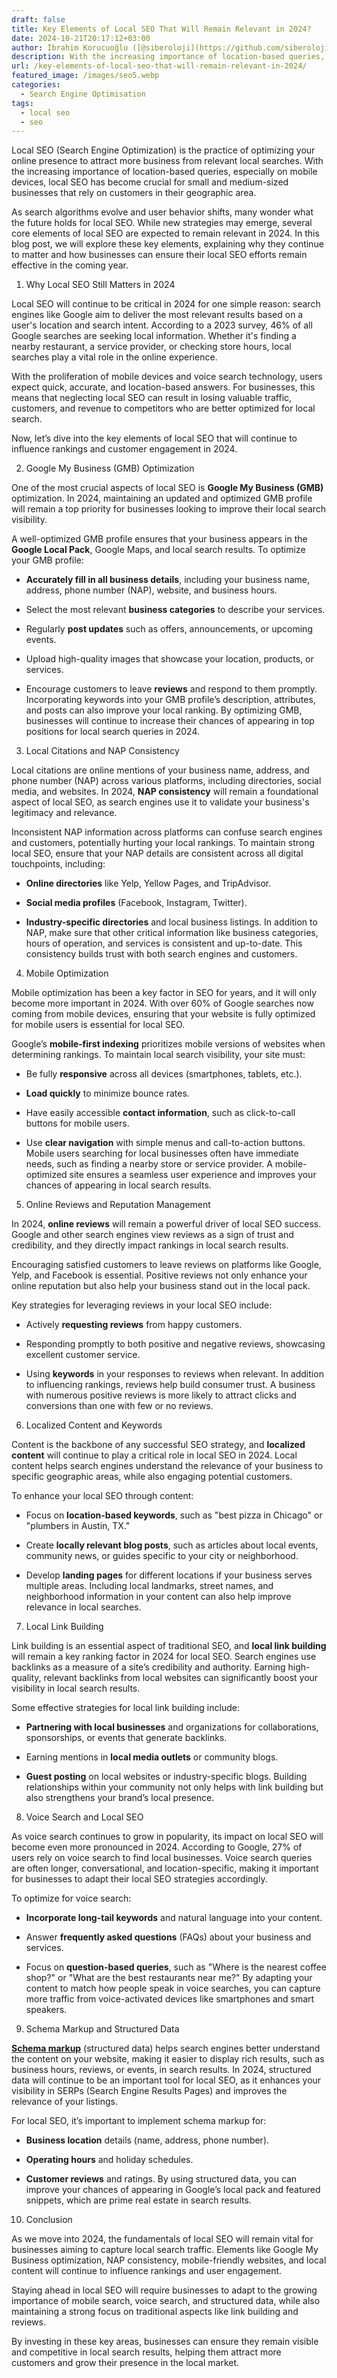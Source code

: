 ```yaml
---
draft: false
title: Key Elements of Local SEO That Will Remain Relevant in 2024?
date: 2024-10-21T20:17:12+03:00
author: İbrahim Korucuoğlu ([@siberoloji](https://github.com/siberoloji))
description: With the increasing importance of location-based queries, local SEO has become crucial for small and medium-sized businesses that rely on customers in their geographic area.
url: /key-elements-of-local-seo-that-will-remain-relevant-in-2024/
featured_image: /images/seo5.webp
categories:
  - Search Engine Optimisation
tags:
  - local seo
  - seo
---
```

Local SEO (Search Engine Optimization) is the practice of optimizing your online presence to attract more business from relevant local searches. With the increasing importance of location-based queries, especially on mobile devices, local SEO has become crucial for small and medium-sized businesses that rely on customers in their geographic area.

As search algorithms evolve and user behavior shifts, many wonder what the future holds for local SEO. While new strategies may emerge, several core elements of local SEO are expected to remain relevant in 2024. In this blog post, we will explore these key elements, explaining why they continue to matter and how businesses can ensure their local SEO efforts remain effective in the coming year.

1. Why Local SEO Still Matters in 2024

Local SEO will continue to be critical in 2024 for one simple reason: search engines like Google aim to deliver the most relevant results based on a user's location and search intent. According to a 2023 survey, 46% of all Google searches are seeking local information. Whether it's finding a nearby restaurant, a service provider, or checking store hours, local searches play a vital role in the online experience.

With the proliferation of mobile devices and voice search technology, users expect quick, accurate, and location-based answers. For businesses, this means that neglecting local SEO can result in losing valuable traffic, customers, and revenue to competitors who are better optimized for local search.

Now, let’s dive into the key elements of local SEO that will continue to influence rankings and customer engagement in 2024.

2. Google My Business (GMB) Optimization

One of the most crucial aspects of local SEO is **Google My Business (GMB)** optimization. In 2024, maintaining an updated and optimized GMB profile will remain a top priority for businesses looking to improve their local search visibility.

A well-optimized GMB profile ensures that your business appears in the **Google Local Pack**, Google Maps, and local search results. To optimize your GMB profile:
* **Accurately fill in all business details**, including your business name, address, phone number (NAP), website, and business hours.

* Select the most relevant **business categories** to describe your services.

* Regularly **post updates** such as offers, announcements, or upcoming events.

* Upload high-quality images that showcase your location, products, or services.

* Encourage customers to leave **reviews** and respond to them promptly.
Incorporating keywords into your GMB profile’s description, attributes, and posts can also improve your local ranking. By optimizing GMB, businesses will continue to increase their chances of appearing in top positions for local search queries in 2024.

3. Local Citations and NAP Consistency

Local citations are online mentions of your business name, address, and phone number (NAP) across various platforms, including directories, social media, and websites. In 2024, **NAP consistency** will remain a foundational aspect of local SEO, as search engines use it to validate your business's legitimacy and relevance.

Inconsistent NAP information across platforms can confuse search engines and customers, potentially hurting your local rankings. To maintain strong local SEO, ensure that your NAP details are consistent across all digital touchpoints, including:
* **Online directories** like Yelp, Yellow Pages, and TripAdvisor.

* **Social media profiles** (Facebook, Instagram, Twitter).

* **Industry-specific directories** and local business listings.
In addition to NAP, make sure that other critical information like business categories, hours of operation, and services is consistent and up-to-date. This consistency builds trust with both search engines and customers.

4. Mobile Optimization

Mobile optimization has been a key factor in SEO for years, and it will only become more important in 2024. With over 60% of Google searches now coming from mobile devices, ensuring that your website is fully optimized for mobile users is essential for local SEO.

Google’s **mobile-first indexing** prioritizes mobile versions of websites when determining rankings. To maintain local search visibility, your site must:
* Be fully **responsive** across all devices (smartphones, tablets, etc.).

* **Load quickly** to minimize bounce rates.

* Have easily accessible **contact information**, such as click-to-call buttons for mobile users.

* Use **clear navigation** with simple menus and call-to-action buttons.
Mobile users searching for local businesses often have immediate needs, such as finding a nearby store or service provider. A mobile-optimized site ensures a seamless user experience and improves your chances of appearing in local search results.

5. Online Reviews and Reputation Management

In 2024, **online reviews** will remain a powerful driver of local SEO success. Google and other search engines view reviews as a sign of trust and credibility, and they directly impact rankings in local search results.

Encouraging satisfied customers to leave reviews on platforms like Google, Yelp, and Facebook is essential. Positive reviews not only enhance your online reputation but also help your business stand out in the local pack.

Key strategies for leveraging reviews in your local SEO include:
* Actively **requesting reviews** from happy customers.

* Responding promptly to both positive and negative reviews, showcasing excellent customer service.

* Using **keywords** in your responses to reviews when relevant.
In addition to influencing rankings, reviews help build consumer trust. A business with numerous positive reviews is more likely to attract clicks and conversions than one with few or no reviews.

6. Localized Content and Keywords

Content is the backbone of any successful SEO strategy, and **localized content** will continue to play a critical role in local SEO in 2024. Local content helps search engines understand the relevance of your business to specific geographic areas, while also engaging potential customers.

To enhance your local SEO through content:
* Focus on **location-based keywords**, such as "best pizza in Chicago" or "plumbers in Austin, TX."

* Create **locally relevant blog posts**, such as articles about local events, community news, or guides specific to your city or neighborhood.

* Develop **landing pages** for different locations if your business serves multiple areas.
Including local landmarks, street names, and neighborhood information in your content can also help improve relevance in local searches.

7. Local Link Building

Link building is an essential aspect of traditional SEO, and **local link building** will remain a key ranking factor in 2024 for local SEO. Search engines use backlinks as a measure of a site’s credibility and authority. Earning high-quality, relevant backlinks from local websites can significantly boost your visibility in local search results.

Some effective strategies for local link building include:
* **Partnering with local businesses** and organizations for collaborations, sponsorships, or events that generate backlinks.

* Earning mentions in **local media outlets** or community blogs.

* **Guest posting** on local websites or industry-specific blogs.
Building relationships within your community not only helps with link building but also strengthens your brand’s local presence.

8. Voice Search and Local SEO

As voice search continues to grow in popularity, its impact on local SEO will become even more pronounced in 2024. According to Google, 27% of users rely on voice search to find local businesses. Voice search queries are often longer, conversational, and location-specific, making it important for businesses to adapt their local SEO strategies accordingly.

To optimize for voice search:
* **Incorporate long-tail keywords** and natural language into your content.

* Answer **frequently asked questions** (FAQs) about your business and services.

* Focus on **question-based queries**, such as "Where is the nearest coffee shop?" or "What are the best restaurants near me?"
By adapting your content to match how people speak in voice searches, you can capture more traffic from voice-activated devices like smartphones and smart speakers.

9. Schema Markup and Structured Data

**<a href="https://schema.org/docs/gs.html" target="_blank" rel="noopener" title="">Schema markup</a>** (structured data) helps search engines better understand the content on your website, making it easier to display rich results, such as business hours, reviews, or events, in search results. In 2024, structured data will continue to be an important tool for local SEO, as it enhances your visibility in SERPs (Search Engine Results Pages) and improves the relevance of your listings.

For local SEO, it’s important to implement schema markup for:
* **Business location** details (name, address, phone number).

* **Operating hours** and holiday schedules.

* **Customer reviews** and ratings.
By using structured data, you can improve your chances of appearing in Google’s local pack and featured snippets, which are prime real estate in search results.
10. Conclusion

As we move into 2024, the fundamentals of local SEO will remain vital for businesses aiming to capture local search traffic. Elements like Google My Business optimization, NAP consistency, mobile-friendly websites, and local content will continue to influence rankings and user engagement.

Staying ahead in local SEO will require businesses to adapt to the growing importance of mobile search, voice search, and structured data, while also maintaining a strong focus on traditional aspects like link building and reviews.

By investing in these key areas, businesses can ensure they remain visible and competitive in local search results, helping them attract more customers and grow their presence in the local market.
